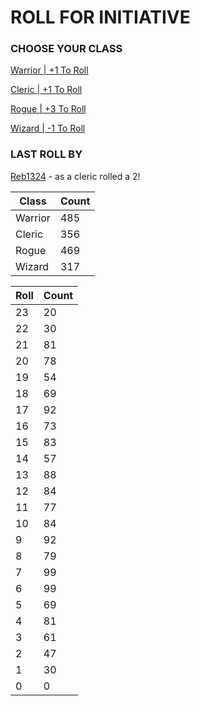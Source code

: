 # ROLL FOR INITIATIVE
### CHOOSE YOUR CLASS

[Warrior | +1 To Roll](https://github.com/benjaminsampica/benjaminsampica/issues/new?title=roll%7Cwarrior&body=Just+click+%27Submit+new+issue%27.)

[Cleric | +1 To Roll](https://github.com/benjaminsampica/benjaminsampica/issues/new?title=roll%7Ccleric&body=Just+click+%27Submit+new+issue%27.)

[Rogue | +3 To Roll](https://github.com/benjaminsampica/benjaminsampica/issues/new?title=roll%7Crogue&body=Just+click+%27Submit+new+issue%27.)

[Wizard | -1 To Roll](https://github.com/benjaminsampica/benjaminsampica/issues/new?title=roll%7Cwizard&body=Just+click+%27Submit+new+issue%27.)
### LAST ROLL BY
[Reb1324](https://www.github.com/Reb1324) - as a cleric rolled a 2!

|Class|Count|
|-|-|
|Warrior|485|
|Cleric|356|
|Rogue|469|
|Wizard|317|

|Roll|Count|
|-|-|
|23|20
|22|30
|21|81
|20|78
|19|54
|18|69
|17|92
|16|73
|15|83
|14|57
|13|88
|12|84
|11|77
|10|84
|9|92
|8|79
|7|99
|6|99
|5|69
|4|81
|3|61
|2|47
|1|30
|0|0
